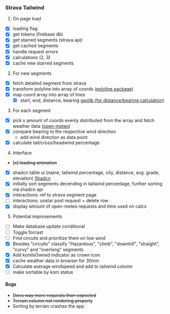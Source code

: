 ### Strava Tailwind

1. On page load

-   [x] loading flag
-   [x] get tokens (firebase db)
-   [x] get starred segments (strava api)
-   [x] get cached segments
-   [x] handle request errors
-   [x] calculations (2, 3)
-   [x] cache new starred segments

2. For new segments

-   [x] fetch detailed segment from strava
-   [x] transform polyline into array of coords ([polyline package](https://www.npmjs.com/package/@mapbox/polyline))
-   [x] map coord array into array of lines
    -   [x] start, end, distance, bearing [geolib (for distance/bearing calculation)](https://www.npmjs.com/package/geolib?activeTab=readme)

3. For each segment

-   [x] pick x amount of coords evenly distributed from the array and fetch weather data ([open-meteo](https://open-meteo.com/en/docs))
-   [x] compare bearing to the respective wind direction
    -   add wind direction as data point
-   [x] calculate tail/cross/headwind percentage

4. Interface

-   ~~[x] loading animation~~
-   [x] shadcn table ui (name, tailwind percentage, city, distance, avg. grade, elevation) [Shadcn](https://ui.shadcn.com/docs/components/data-table)
-   [x] initially sort segments decending in tailwind percentage, further sorting via shadcn api
-   [x] interactions: ref to strava segment page
-   [ ] interactions: unstar post request + delete row
-   [x] display amount of open-meteo requests and time used on calcs

5. Potential improvements

-   [ ] Make database update conditional
-   [ ] Toggle forcast
-   [ ] Find circuits and prioritize them on low wind
-   [x] Besides "circuits" classify "Hazardous", "climb", "downhill", "straight", "curvy" and "overlong" segments
-   [x] Add komIsOwned indicator as crown icon
-   [x] cache weather data in browser for 30min
-   [x] Calculate average windspeed and add to tailwind column
-   [ ] make sortable by kom status

#### Bugs

-   ~~Does way more requests than expected~~
-   ~~Terrain column not rendering properly~~
-   Sorting by terrain crashes the app
